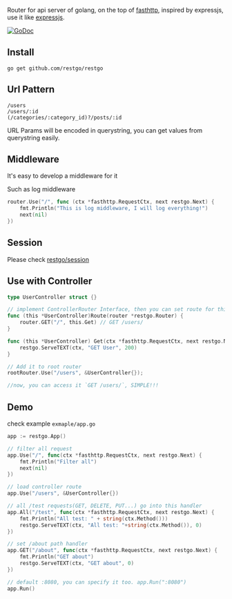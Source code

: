 
Router for api server of golang, on the top of [fasthttp](https://github.com/valyala/fasthttp), inspired by expressjs, use it like [expressjs](http://expressjs.com/en/guide/routing.html).

[![GoDoc](https://godoc.org/github.com/restgo/restgo?status.svg)](https://godoc.org/github.com/restgo/restgo)

## Install

```shell
go get github.com/restgo/restgo
```


## Url Pattern

```
/users
/users/:id
(/categories/:category_id)?/posts/:id
```

URL Params will be encoded in querystring, you can get values from querystring easily.  

## Middleware

It's easy to develop a middleware for it

Such as log middleware
```go 
router.Use("/", func (ctx *fasthttp.RequestCtx, next restgo.Next) {
    fmt.Println("This is log middleware, I will log everything!")
    next(nil)
})

```

## Session
Please check [restgo/session](https://github.com/restgo/session)



## Use with Controller

```go
type UserController struct {}

// implement ControllerRouter Interface, then you can set route for this controller
func (this *UserController)Route(router *restgo.Router) {
    router.GET("/", this.Get) // GET /users/
}

func (this *UserController) Get(ctx *fasthttp.RequestCtx, next restgo.Next) {
    restgo.ServeTEXT(ctx, "GET User", 200)
}

// Add it to root router
rootRouter.Use("/users", &UserController{});

//now, you can access it `GET /users/`, SIMPLE!!! 
```

## Demo

check example `exmaple/app.go`

```go
app := restgo.App()

// filter all request
app.Use("/", func(ctx *fasthttp.RequestCtx, next restgo.Next) {
    fmt.Println("Filter all")
    next(nil)
})

// load controller route
app.Use("/users", &UserController{})

// all /test requests(GET, DELETE, PUT...) go into this handler
app.All("/test", func(ctx *fasthttp.RequestCtx, next restgo.Next) {
    fmt.Println("All test: " + string(ctx.Method()))
    restgo.ServeTEXT(ctx, "All test: "+string(ctx.Method()), 0)
})

// set /about path handler
app.GET("/about", func(ctx *fasthttp.RequestCtx, next restgo.Next) {
    fmt.Println("GET about")
    restgo.ServeTEXT(ctx, "GET about", 0)
})

// default :8080, you can specify it too. app.Run(":8080")
app.Run()
```

